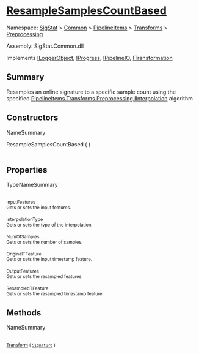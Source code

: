 # [ResampleSamplesCountBased](./ResampleSamplesCountBased.md)

Namespace: [SigStat]() > [Common](./../../../README.md) > [PipelineItems]() > [Transforms]() > [Preprocessing](./README.md)

Assembly: SigStat.Common.dll

Implements [ILoggerObject](./../../../ILoggerObject.md), [IProgress](./../../../Helpers/IProgress.md), [IPipelineIO](./../../../Pipeline/IPipelineIO.md), [ITransformation](./../../../ITransformation.md)

## Summary
Resamples an online signature to a specific sample count using the specified [PipelineItems.Transforms.Preprocessing.IInterpolation](https://github.com/hargitomi97/sigstat/blob/master/docs/md/SigStat/Common/PipelineItems/Transforms/Preprocessing/IInterpolation.md) algorithm

## Constructors

NameSummary

ResampleSamplesCountBased (  )<br><sub></sub><br>


## Properties

TypeNameSummary

<br><sub>InputFeatures</sub><br><sub>Gets or sets the input features.</sub><br>
<br><sub>InterpolationType</sub><br><sub>Gets or sets the type of the interpolation. <seealso cref="T:SigStat.Common.PipelineItems.Transforms.Preprocessing.IInterpolation" /></sub><br>
<br><sub>NumOfSamples</sub><br><sub>Gets or sets the number of samples.</sub><br>
<br><sub>OriginalTFeature</sub><br><sub>Gets or sets the input timestamp feature.</sub><br>
<br><sub>OutputFeatures</sub><br><sub>Gets or sets the resampled  features.</sub><br>
<br><sub>ResampledTFeature</sub><br><sub>Gets or sets the resampled timestamp feature.</sub><br>


## Methods

NameSummary

<br><sub>[Transform](./Methods/ResampleSamplesCountBased-100663801.md) ( [`Signature`](./../../../Signature.md) )</sub><br><sub></sub><br>


